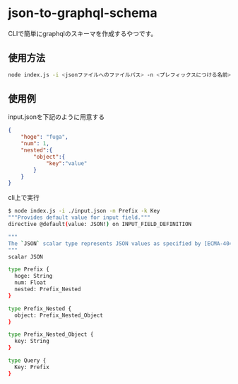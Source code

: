 # json-to-graphql-schema

CLIで簡単にgraphqlのスキーマを作成するやつです。

## 使用方法

```bash
node index.js -i <jsonファイルへのファイルパス> -n <プレフィックスにつける名前>
```

## 使用例


input.jsonを下記のように用意する
```json:input.json
{
    "hoge": "fuga",
    "num": 1,
    "nested":{
        "object":{
            "key":"value"
        }
    }
}
```

cli上で実行
```bash
$ node index.js -i ./input.json -n Prefix -k Key
"""Provides default value for input field."""
directive @default(value: JSON!) on INPUT_FIELD_DEFINITION

"""
The `JSON` scalar type represents JSON values as specified by [ECMA-404](http://www.ecma-international.org/publications/files/ECMA-ST/ECMA-404.pdf).
"""
scalar JSON

type Prefix {
  hoge: String
  num: Float
  nested: Prefix_Nested
}

type Prefix_Nested {
  object: Prefix_Nested_Object
}

type Prefix_Nested_Object {
  key: String
}

type Query {
  Key: Prefix
}
```


